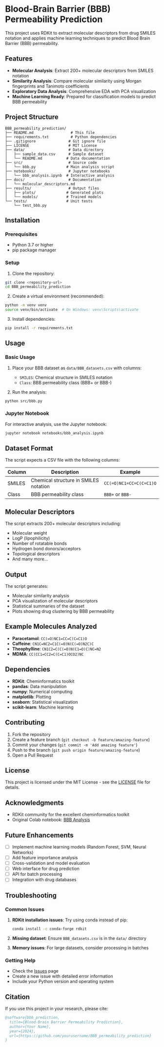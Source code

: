 # Blood-Brain Barrier (BBB) Permeability Prediction

This project uses RDKit to extract molecular descriptors from drug SMILES notation and applies machine learning techniques to predict Blood Brain Barrier (BBB) permeability.

## Features

- **Molecular Analysis**: Extract 200+ molecular descriptors from SMILES notation
- **Similarity Analysis**: Compare molecular similarity using Morgan fingerprints and Tanimoto coefficients
- **Exploratory Data Analysis**: Comprehensive EDA with PCA visualization
- **Machine Learning Ready**: Prepared for classification models to predict BBB permeability

## Project Structure

```
BBB_permeability_prediction/
├── README.md                 # This file
├── requirements.txt          # Python dependencies
├── .gitignore               # Git ignore file
├── LICENSE                  # MIT License
├── data/                    # Data directory
│   ├── sample_data.csv      # Sample dataset
│   └── README.md           # Data documentation
├── src/                     # Source code
│   └── bbb.py              # Main analysis script
├── notebooks/               # Jupyter notebooks
│   └── bbb_analysis.ipynb  # Interactive analysis
├── docs/                    # Documentation
│   └── molecular_descriptors.md
├── results/                 # Output files
│   ├── plots/              # Generated plots
│   └── models/             # Trained models
└── tests/                  # Unit tests
    └── test_bbb.py
```

## Installation

### Prerequisites

- Python 3.7 or higher
- pip package manager

### Setup

1. Clone the repository:
```bash
git clone <repository-url>
cd BBB_permeability_prediction
```

2. Create a virtual environment (recommended):
```bash
python -m venv venv
source venv/bin/activate  # On Windows: venv\Scripts\activate
```

3. Install dependencies:
```bash
pip install -r requirements.txt
```

## Usage

### Basic Usage

1. Place your BBB dataset as `data/BBB_datasets.csv` with columns:
   - `SMILES`: Chemical structure in SMILES notation
   - `Class`: BBB permeability class (BBB+ or BBB-)

2. Run the analysis:
```bash
python src/bbb.py
```

### Jupyter Notebook

For interactive analysis, use the Jupyter notebook:
```bash
jupyter notebook notebooks/bbb_analysis.ipynb
```

## Dataset Format

The script expects a CSV file with the following columns:

| Column | Description | Example |
|--------|-------------|---------|
| SMILES | Chemical structure in SMILES notation | `CC(=O)NC1=CC=C(C=C1)O` |
| Class | BBB permeability class | `BBB+` or `BBB-` |

## Molecular Descriptors

The script extracts 200+ molecular descriptors including:
- Molecular weight
- LogP (lipophilicity)
- Number of rotatable bonds
- Hydrogen bond donors/acceptors
- Topological descriptors
- And many more...

## Output

The script generates:
- Molecular similarity analysis
- PCA visualization of molecular descriptors
- Statistical summaries of the dataset
- Plots showing drug clustering by BBB permeability

## Example Molecules Analyzed

- **Paracetamol**: `CC(=O)NC1=CC=C(C=C1)O`
- **Caffeine**: `CN1C=NC2=C1C(=O)N(C(=O)N2C)C`
- **Theophylline**: `CN1C2=C(C(=O)N(C1=O)C)NC=N2`
- **MDMA**: `CC(CC1=CC2=C(C=C1)OCO2)NC`

## Dependencies

- **RDKit**: Cheminformatics toolkit
- **pandas**: Data manipulation
- **numpy**: Numerical computing
- **matplotlib**: Plotting
- **seaborn**: Statistical visualization
- **scikit-learn**: Machine learning

## Contributing

1. Fork the repository
2. Create a feature branch (`git checkout -b feature/amazing-feature`)
3. Commit your changes (`git commit -m 'Add amazing feature'`)
4. Push to the branch (`git push origin feature/amazing-feature`)
5. Open a Pull Request

## License

This project is licensed under the MIT License - see the [LICENSE](LICENSE) file for details.

## Acknowledgments

- RDKit community for the excellent cheminformatics toolkit
- Original Colab notebook: [BBB Analysis](https://colab.research.google.com/drive/1_GQPuZw-g0EQ_iQDrTdlFZJ8BBIE_7OS)

## Future Enhancements

- [ ] Implement machine learning models (Random Forest, SVM, Neural Networks)
- [ ] Add feature importance analysis
- [ ] Cross-validation and model evaluation
- [ ] Web interface for drug prediction
- [ ] API for batch processing
- [ ] Integration with drug databases

## Troubleshooting

### Common Issues

1. **RDKit installation issues**: Try using conda instead of pip:
   ```bash
   conda install -c conda-forge rdkit
   ```

2. **Missing dataset**: Ensure `BBB_datasets.csv` is in the `data/` directory

3. **Memory issues**: For large datasets, consider processing in batches

### Getting Help

- Check the [Issues](https://github.com/yourusername/BBB_permeability_prediction/issues) page
- Create a new issue with detailed error information
- Include your Python version and operating system

## Citation

If you use this project in your research, please cite:

```bibtex
@software{bbb_prediction,
  title={Blood-Brain Barrier Permeability Prediction},
  author={Your Name},
  year={2024},
  url={https://github.com/yourusername/BBB_permeability_prediction}
}
```
